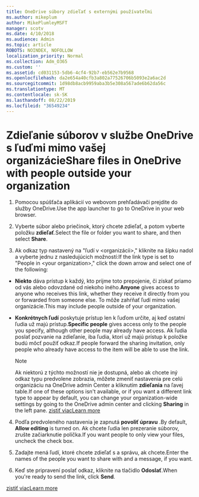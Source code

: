 ```yaml
---
title: OneDrive súbory zdieľať s externými používateľmi
ms.author: mikeplum
author: MikePlumleyMSFT
manager: scotv
ms.date: 4/10/2018
ms.audience: Admin
ms.topic: article
ROBOTS: NOINDEX, NOFOLLOW
localization_priority: Normal
ms.collection: Adm_O365
ms.custom: ''
ms.assetid: cd031153-5db6-4cf4-92b7-eb562e7b9568
ms.openlocfilehash: da2e654a40cfb3a802a77526706b5093e2a6ac2d
ms.sourcegitcommit: 1d98db8acb9959aba3b5e308a567ade6b62da56c
ms.translationtype: MT
ms.contentlocale: sk-SK
ms.lasthandoff: 08/22/2019
ms.locfileid: "36549234"
---
```

# <a name="share-files-in-onedrive-with-people-outside-your-organization"></a><span data-ttu-id="4b624-102">Zdieľanie súborov v službe OneDrive s ľuďmi mimo vašej organizácie</span><span class="sxs-lookup"><span data-stu-id="4b624-102">Share files in OneDrive with people outside your organization</span></span>

1. <span data-ttu-id="4b624-103">Pomocou spúšťača aplikácií vo webovom prehľadávači prejdite do služby OneDrive.</span><span class="sxs-lookup"><span data-stu-id="4b624-103">Use the app launcher to go to OneDrive in your web browser.</span></span> 
    
2. <span data-ttu-id="4b624-104">Vyberte súbor alebo priečinok, ktorý chcete zdieľať, a potom vyberte položku **zdieľať**.</span><span class="sxs-lookup"><span data-stu-id="4b624-104">Select the file or folder you want to share, and then select **Share**.</span></span> 
    
3. <span data-ttu-id="4b624-105">Ak odkaz typ nastavený na "ľudí v \<organizácii\>," kliknite na šípku nadol a vyberte jednu z nasledujúcich možností:</span><span class="sxs-lookup"><span data-stu-id="4b624-105">If the link type is set to "People in \<your organization\>," click the down arrow and select one of the following:</span></span> 
    
  - <span data-ttu-id="4b624-106">**Niekto** dáva prístup k každý, kto prijme toto prepojenie, či získať priamo od vás alebo odovzdané od niekoho iného.</span><span class="sxs-lookup"><span data-stu-id="4b624-106">**Anyone** gives access to anyone who receives this link, whether they receive it directly from you or forwarded from someone else.</span></span> <span data-ttu-id="4b624-107">To môže zahŕňať ľudí mimo vašej organizácie.</span><span class="sxs-lookup"><span data-stu-id="4b624-107">This may include people outside of your organization.</span></span> 
    
  - <span data-ttu-id="4b624-108">**Konkrétnych ľudí** poskytuje prístup len k ľuďom určíte, aj keď ostatní ľudia už majú prístup.</span><span class="sxs-lookup"><span data-stu-id="4b624-108">**Specific people** gives access only to the people you specify, although other people may already have access.</span></span> <span data-ttu-id="4b624-109">Ak ľudia poslať pozvanie na zdieľanie, iba ľudia, ktorí už majú prístup k položke budú môcť použiť odkaz.</span><span class="sxs-lookup"><span data-stu-id="4b624-109">If people forward the sharing invitation, only people who already have access to the item will be able to use the link.</span></span> 
    
    > [!NOTE]
    > <span data-ttu-id="4b624-110">Ak niektorú z týchto možností nie je dostupná, alebo ak chcete iný odkaz typu predvolene zobrazia, môžete zmeniť nastavenia pre celú organizáciu na OneDrive admin Center a kliknutím **zdieľania** na ľavej table.</span><span class="sxs-lookup"><span data-stu-id="4b624-110">If one of these options isn't available, or if you want a different link type to appear by default, you can change your organization-wide settings by going to the OneDrive admin center and clicking **Sharing** in the left pane.</span></span> [<span data-ttu-id="4b624-111">zistiť viac</span><span class="sxs-lookup"><span data-stu-id="4b624-111">Learn more</span></span>](https://go.microsoft.com/fwlink/?linkid=871961)
  
4. <span data-ttu-id="4b624-112">Podľa predvoleného nastavenia je zapnutá **povoliť úpravu** .</span><span class="sxs-lookup"><span data-stu-id="4b624-112">By default, **Allow editing** is turned on.</span></span> <span data-ttu-id="4b624-113">Ak chcete ľudia len prezeranie súborov, zrušte začiarknutie políčka.</span><span class="sxs-lookup"><span data-stu-id="4b624-113">If you want people to only view your files, uncheck the check box.</span></span> 
    
5. <span data-ttu-id="4b624-114">Zadajte mená ľudí, ktoré chcete zdieľať s a správu, ak chcete.</span><span class="sxs-lookup"><span data-stu-id="4b624-114">Enter the names of the people you want to share with and a message, if you want.</span></span>
    
6. <span data-ttu-id="4b624-115">Keď ste pripravení poslať odkaz, kliknite na tlačidlo **Odoslať**.</span><span class="sxs-lookup"><span data-stu-id="4b624-115">When you're ready to send the link, click **Send**.</span></span> 
    
[<span data-ttu-id="4b624-116">zistiť viac</span><span class="sxs-lookup"><span data-stu-id="4b624-116">Learn more</span></span>](https://go.microsoft.com/fwlink/?linkid=871861)
  


